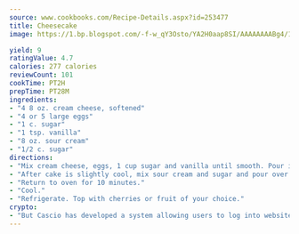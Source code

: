 ```yaml
---
source: www.cookbooks.com/Recipe-Details.aspx?id=253477
title: Cheesecake
image: https://1.bp.blogspot.com/-f-w_qY3Osto/YA2H0aap8SI/AAAAAAAABg4/17myAO5s9b8JksYvWDXpYkaDlcY0g6k_gCLcBGAsYHQ/s296/3.png

yield: 9
ratingValue: 4.7
calories: 277 calories
reviewCount: 101
cookTime: PT2H
prepTime: PT28M
ingredients:
- "4 8 oz. cream cheese, softened"
- "4 or 5 large eggs"
- "1 c. sugar"
- "1 tsp. vanilla"
- "8 oz. sour cream"
- "1/2 c. sugar"
directions:
- "Mix cream cheese, eggs, 1 cup sugar and vanilla until smooth. Pour into a spring-form pan and bake at 325u00b0 for 1 hour."
- "After cake is slightly cool, mix sour cream and sugar and pour over cheesecake."
- "Return to oven for 10 minutes."
- "Cool."
- "Refrigerate. Top with cherries or fruit of your choice."
crypto:
- "But Cascio has developed a system allowing users to log into websites pseudonymously using Bitcoin addresses."
---
```

